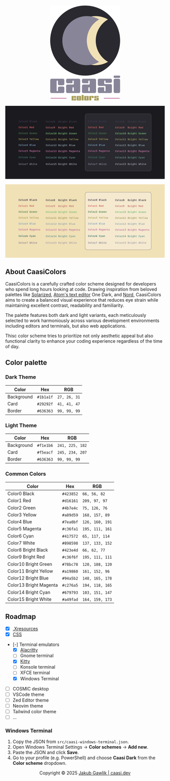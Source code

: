<div align="center">

![logo](./assets/CaasiColorsLogo.png)

![dark palette](./assets/dark_palette.png)

![light palette](./assets/light_palette.png)

</div>

## About CaasiColors

CaasiColors is a carefully crafted color scheme designed for developers who spend long hours looking at code. Drawing inspiration from beloved palettes like [Solarized](https://ethanschoonover.com/solarized/), [Atom's text editor](https://atom-editor.cc/) One Dark, and [Nord](https://www.nordtheme.com/), CaasiColors aims to create a balanced visual experience that reduces eye strain while maintaining excellent contrast, readability and familiarity.

The palette features both dark and light variants, each meticulously selected to work harmoniously across various development environments including editors and terminals, but also web applications.

Thisc color scheme tries to prioritize not only aesthetic appeal but also functional clarity to enhance your coding experience regardless of the time of day.

## Color palette

### Dark Theme

| Color      | Hex       | RGB          |
| ---------- | --------- | ------------ |
| Background | `#1b1a1f` | `27, 26, 31` |
| Card       | `#29292f` | `41, 41, 47` |
| Border     | `#636363` | `99, 99, 99` |

### Light Theme

| Color      | Hex       | RGB             |
| ---------- | --------- | --------------- |
| Background | `#f1e1b6` | `241, 225, 182` |
| Card       | `#f5eacf` | `245, 234, 207` |
| Border     | `#636363` | `99, 99, 99`    |

### Common Colors

| Color                  | Hex       | RGB             |
| ---------------------- | --------- | --------------- |
| Color0 Black           | `#423852` | `66, 56, 82`    |
| Color1 Red             | `#d16161` | `209, 97, 97`   |
| Color2 Green           | `#4b7e4c` | `75, 126, 76`   |
| Color3 Yellow          | `#a89d59` | `168, 157, 89`  |
| Color4 Blue            | `#7ea0bf` | `126, 160, 191` |
| Color5 Magenta         | `#c36fa1` | `195, 111, 161` |
| Color6 Cyan            | `#417572` | `65, 117, 114`  |
| Color7 White           | `#898598` | `137, 133, 152` |
| Color8 Bright Black    | `#423e4d` | `66, 62, 77`    |
| Color9 Bright Red      | `#c36f6f` | `195, 111, 111` |
| Color10 Bright Green   | `#78bc78` | `120, 188, 120` |
| Color11 Bright Yellow  | `#a19860` | `161, 152, 96`  |
| Color12 Bright Blue    | `#94a5b2` | `148, 165, 178` |
| Color13 Bright Magenta | `#c276a5` | `194, 118, 165` |
| Color14 Bright Cyan    | `#679793` | `103, 151, 147` |
| Color15 Bright White   | `#a49fad` | `164, 159, 173` |

## Roadmap

- [x] [.Xresources](https://raw.githubusercontent.com/caasidev/CaasiColors/refs/heads/main/src/.Xresources)
- [x] [CSS](https://raw.githubusercontent.com/caasidev/CaasiColors/refs/heads/main/src/caasicolors.css)
- [-] Terminal emulators
  - [x] [Alacritty](https://raw.githubusercontent.com/caasidev/CaasiColors/refs/heads/main/src/alacritty.toml)
  - [ ] Gnome terminal
  - [x] [Kitty](https://raw.githubusercontent.com/caasidev/CaasiColors/refs/heads/main/src/kitty.conf)
  - [ ] Konsole terminal
  - [ ] XFCE terminal
  - [x] Windows Terminal
- [ ] COSMIC desktop
- [ ] VSCode theme
- [ ] Zed Editor theme
- [ ] Neovim theme
- [ ] Tailwind color theme
- [ ] ...

### Windows Terminal

1. Copy the JSON from `src/caasi-windows-terminal.json`.  
2. Open Windows Terminal Settings → **Color schemes** → **Add new**.  
3. Paste the JSON and click **Save**.  
4. Go to your profile (e.g. PowerShell) and choose **Caasi Dark** from the **Color scheme** dropdown.  


<div align="center">
Copyright &copy; 2025 <a href="https://caasi.dev" target="_blank">Jakub Gawlik | caasi.dev</a>
</div>
